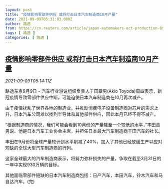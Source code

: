 ```yaml
---
layout: post
title: "疫情影响零部件供应 或将打击日本汽车制造商10月产量"
date: 2021-09-09T05:31:03.000Z
author: 路透
from: https://cn.reuters.com/article/japan-automakers-oct-production-0909-idCNKBS2G50CT
tags: [ 路透 ]
categories: [ 路透 ]
---
```

<!--1631165463000-->
[疫情影响零部件供应 或将打击日本汽车制造商10月产量](https://cn.reuters.com/article/japan-automakers-oct-production-0909-idCNKBS2G50CT)
------

<div>
<div><i>2021-09-09T05:14:11Z</i></div><p>路透东京9月9日 - 汽车行业游说组织负责人丰田章男(Akio Toyoda)周四表示，新冠疫情导致零部件供应中断，可能迫使日本汽车制造商在10月再次减产。</p><p>由于疫情扰乱了世界各地的制造业，并推动消费电子设备制造商对芯片的需求上升，日本汽车公司难以找到半导体和其他部件供应，因此本月已经不得不减产。</p><p>“根据制造商的情况，我们可能会看到10月份的产量降至一个较低的水平，”丰田章男说。他是日本汽车工业协会主席，并担任日本最大汽车制造商丰田汽车的社长。</p><p>丰田在9月份将全球产量较计划水平削减了40%，加入了其他已经放缓生产以应对短缺的全球大型汽车制造商的行列。</p><p>这家全球最大的汽车制造商表示，将努力弥补损失的产量，争取在截至3月31日的一年中实现930万辆的目标。</p><p>其他面临零部件短缺的日本汽车制造商包括：日产汽车，本田汽车，铃木汽车和马自达汽车。(完)</p>
</div>
